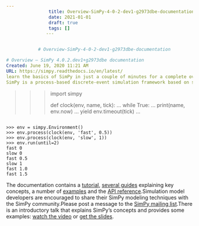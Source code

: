 ```yaml
---
                title: Overview-SimPy-4-0-2-dev1-g2973dbe-documentation
                date: 2021-01-01    
                draft: true
                tags: []
               ---


            # Overview-SimPy-4-0-2-dev1-g2973dbe-documentation

# Overview — SimPy 4.0.2.dev1+g2973dbe documentation
Created: June 19, 2020 11:21 AM
URL: https://simpy.readthedocs.io/en/latest/
learn the basics of SimPy in just a couple of minutes for a complete overview
SimPy is a process-based discrete-event simulation framework based on standard Python.SimPy also provides various types of [shared resources](https://simpy.readthedocs.io/en/latest/topical_guides/resources.html) to model limited capacity congestion points (like servers, checkout counters and tunnels).Simulations can be performed [“as fast as possible”](https://simpy.readthedocs.io/en/latest/topical_guides/environments.html), in [real time](https://simpy.readthedocs.io/en/latest/topical_guides/real-time-simulations.html) (wall clock time) or by manually [stepping](https://simpy.readthedocs.io/en/latest/topical_guides/environments.html) through the events.A short example simulating two clocks ticking in different time intervals looks like this:
```
>>> import simpy
>>>
>>> def clock(env, name, tick):
... while True:
... print(name, env.now)
... yield env.timeout(tick)
...
```

>>> env = simpy.Environment()
>>> env.process(clock(env, 'fast', 0.5))
>>> env.process(clock(env, 'slow', 1))
>>> env.run(until=2)
fast 0
slow 0
fast 0.5
slow 1
fast 1.0
fast 1.5
```
The documentation contains a [tutorial](https://simpy.readthedocs.io/en/latest/simpy_intro/index.html), [several guides](https://simpy.readthedocs.io/en/latest/topical_guides/index.html) explaining key concepts, a number of [examples](https://simpy.readthedocs.io/en/latest/examples/index.html) and the [API reference](https://simpy.readthedocs.io/en/latest/api_reference/index.html).Simulation model developers are encouraged to share their SimPy modeling techniques with the SimPy community.Please post a message to the [SimPy mailing list](https://groups.google.com/forum/#!forum/python-simpy).There is an introductory talk that explains SimPy’s concepts and provides some examples: [watch the video](https://www.youtube.com/watch?v=Bk91DoAEcjY) or [get the slides](http://stefan.sofa-rockers.org/downloads/simpy-ep14.pdf).